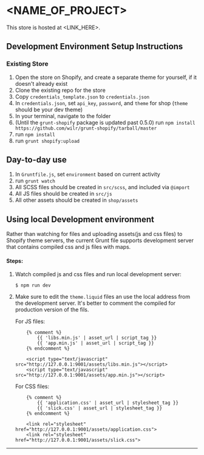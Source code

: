 # <NAME_OF_PROJECT>

This store is hosted at <LINK_HERE>.

## Development Environment Setup Instructions
### Existing Store
1. Open the store on Shopify, and create a separate theme for yourself, if it doesn't already exist
1. Clone the existing repo for the store
1. Copy `credentials_template.json` to `credentials.json`
1. In `credentials.json`, set `api_key`, `password`, and `theme` for shop (`theme` should be your dev theme)
1. In your terminal, navigate to the folder
1. (Until the `grunt-shopify` package is updated past 0.5.0) run `npm install https://github.com/wilr/grunt-shopify/tarball/master`
1. run `npm install`
1. run `grunt shopify:upload`

## Day-to-day use
1. In `Gruntfile.js`, set `environment` based on current activity
1. run `grunt watch`
1. All SCSS files should be created in `src/scss`, and included via `@import`
1. All JS files should be created in `src/js`
1. All other assets should be created in `shop/assets`

## Using local Development environment
Rather than watching for files and uploading assets(js and css files) to Shopify theme servers, the current Grunt file supports development server that contains compiled css and js files with maps.

#### Steps:
1. Watch compiled js and css files and run local development server:
    ```
    $ npm run dev
    ```
1. Make sure to edit the `theme.liquid` files an use the local address from the development server.
    It's better to comment the compiled for production version of the fils.
    
    For JS files:
    ```
        {% comment %}
            {{ 'libs.min.js' | asset_url | script_tag }}
            {{ 'app.min.js' | asset_url | script_tag }}
        {% endcomment %}

        <script type="text/javascript" src="http://127.0.0.1:9001/assets/libs.min.js"></script>
        <script type="text/javascript" src="http://127.0.0.1:9001/assets/app.min.js"></script>
    ```
    
    For CSS files:
    ```
        {% comment %}
            {{ 'application.css' | asset_url | stylesheet_tag }}
            {{ 'slick.css' | asset_url | stylesheet_tag }}
        {% endcomment %}

        <link rel="stylesheet" href="http://127.0.0.1:9001/assets/application.css">
        <link rel="stylesheet" href="http://127.0.0.1:9001/assets/slick.css">
    ```

-----
